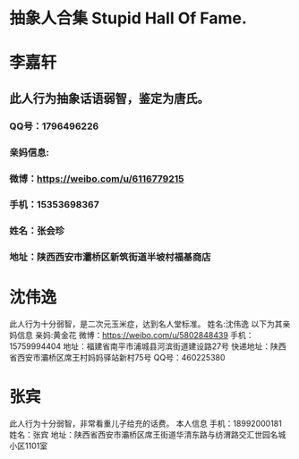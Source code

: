 # 抽象人合集 Stupid Hall Of Fame.
# 李嘉轩
## 此人行为抽象话语弱智，鉴定为唐氏。
### QQ号：1796496226
### 亲妈信息:
### 微博：https://weibo.com/u/6116779215
### 手机：15353698367
### 姓名：张会珍
### 地址：陕西西安市灞桥区新筑街道半坡村福基商店

# 沈伟逸
此人行为十分弱智，是二次元玉米症，达到名人堂标准。
姓名:沈伟逸
以下为其亲妈信息
亲妈:黄金花
微博：https://weibo.com/u/5802848439
手机：15759994404
地址：福建省南平市浦城县河滨街道建设路27号
快递地址：陕西省西安市灞桥区席王村妈妈驿站新村75号
QQ号：460225380

# 张宾
此人行为十分弱智，非常看重儿子给充的话费。
本人信息
手机：18992000181
姓名：张宾
地址：陕西省西安市灞桥区席王街道华清东路与纺渭路交汇世园名城小区1101室
